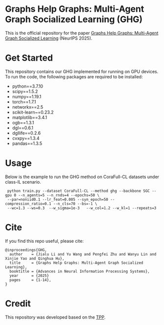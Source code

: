 # Graphs Help Graphs: Multi-Agent Graph Socialized Learning (GHG)
This is the official repository for the paper [Graphs Help Graphs: Multi-Agent Graph Socialized Learning](https://openreview.net/pdf?id=lkw2WJLdbh) (NeurIPS 2025).

 

# Get Started
 
This repository contains our GHG implemented for running on GPU devices. To run the code, the following packages are required to be installed:
 
* python==3.7.10
* scipy==1.5.2
* numpy==1.19.1
* torch==1.7.1
* networkx==2.5
* scikit-learn~=0.23.2
* matplotlib==3.4.1
* ogb==1.3.1
* dgl==0.6.1
* dgllife==0.2.6
* cvxpy==1.3.4
* pandas==1.3.5



# Usage

Below is the example to run the GHG method on CoraFull-CL datasets under class-IL scenario. 
 
```
 python train.py --dataset CoraFull-CL --method ghg --backbone SGC --gpu 0 --n_agents=5 --n_rnds=4 --epochs=50 \
 --par=noniid0.1 --lr_feat=0.005 --syn_epoch=50 --compression_ratio=0.1 --n_cls=70 --bs=-1 \
 --wc=1.3 --ws=0.3  --w_sigma=1e-3   --w_col=1.2 --w_kl=1 --repeats=3 
 ```



# Cite
If you find this repo useful, please cite:
```
@inproceedings{GHG,
  author    = {Jialu Li and Yu Wang and Pengfei Zhu and Wanyu Lin and Xinjie Yao and Qinghua Hu},
  title     = {Graphs Help Graphs: Multi-Agent Graph Socialized Learning},
  booktitle = {Advances in Neural Information Processing Systems},
  year      = {2025}
  pages     = {1-14},
}
```

# Credit
This repository was developed based on the [TPP](https://github.com/mala-lab/TPP).
